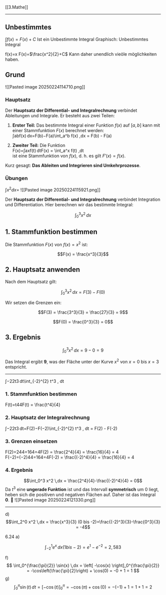 [[3.Mathe]]
___

## Unbestimmtes
$\int f(x)=F(x)+C$
Ist ein Unbestimmte Integral
Graphisch: Unbestimmtes Integral

f(x)=x     F(x)=$\frac{x^2}{2}+C$ Kann daher unendlich vieöle möglichkeiten haben.

## Grund
![[Pasted image 20250224114710.png]]

### Hauptsatz
Der **Hauptsatz der Differential- und Integralrechnung** verbindet Ableitungen und Integrale. Er besteht aus zwei Teilen:

1. **Erster Teil:** Das bestimmte Integral einer Funktion $f(x)$ auf $[a,b]$ kann mit einer Stammfunktion $F(x)$ berechnet werden:  
    ∫abf(x) dx=F(b)−F(a)\int_a^b f(x) \,dx = F(b) - F(a)
    
2. **Zweiter Teil:** Die Funktion  
    F(x)=∫axf(t) dtF(x) = \int_a^x f(t) \,dt  
    ist eine Stammfunktion von $f(x)$, d. h. es gilt $F'(x) = f(x)$.
    

Kurz gesagt: **Das Ableiten und Integrieren sind Umkehrprozesse**.

### Übungen
$\int x^2 dx=$
![[Pasted image 20250224115921.png]]

Der **Hauptsatz der Differential- und Integralrechnung** verbindet Integration und Differentiation. Hier berechnen wir das bestimmte Integral:

$$\int_0^3 x^2 \,dx$$

## 1. Stammfunktion bestimmen
Die Stammfunktion $F(x)$ von $f(x) = x^2$ ist:

$$F(x) = \frac{x^3}{3}$$

## 2. Hauptsatz anwenden
Nach dem Hauptsatz gilt:

$$\int_0^3 x^2 \,dx = F(3) - F(0)$$

Wir setzen die Grenzen ein:

$$F(3) = \frac{3^3}{3} = \frac{27}{3} = 9$$

$$F(0) = \frac{0^3}{3} = 0$$

## 3. Ergebnis
$$\int_0^3 x^2 \,dx = 9 - 0 = 9$$

Das Integral ergibt **9**, was der Fläche unter der Kurve $x^2$ von $x = 0$ bis $x = 3$ entspricht.
___
∫−22t3 dt\int_{-2}^{2} t^3 \, dt

### 1. Stammfunktion bestimmen

F(t)=t44F(t) = \frac{t^4}{4}

### 2. Hauptsatz der Integralrechnung

∫−22t3 dt=F(2)−F(−2)\int_{-2}^{2} t^3 \, dt = F(2) - F(-2)

### 3. Grenzen einsetzen

F(2)=244=164=4F(2) = \frac{2^4}{4} = \frac{16}{4} = 4  
F(−2)=(−2)44=164=4F(-2) = \frac{(-2)^4}{4} = \frac{16}{4} = 4

### 4. Ergebnis

$$\int_0^3 x^2 \,dx = \frac{2^4}{4}-\frac{(-2)^4}{4} = 0$$
Da $t^3$ eine **ungerade Funktion** ist und das Intervall **symmetrisch** um $0$ liegt, heben sich die positiven und negativen Flächen auf. Daher ist das Integral **0**. 🎯
![[Pasted image 20250224121330.png]]
___
d)
$$\int_2^0 x^2 \,dx = \frac{x^3}{3} (0 bis -2)=\frac{(-2)^3}{3}-\frac{0^3}{3} = -4$$

6.24
a)

$$\int_{-2}^1 e^x \,dx (1 bis -2)={e^1-e^{-2}}= 2,583$$

f)
$$ \int_0^{\frac{\pi}{2}} \sin(x) \,dx = \left[ -\cos(x) \right]_0^{\frac{\pi}{2}} = -\cos\left(\frac{\pi}{2}\right) + \cos(0) = -0 + 1 = 1 $$
g)
$$ \int_0^{\pi} \sin(t) \,dt = \left[ -\cos(t) \right]_0^{\pi} = -\cos(\pi) + \cos(0) = -(-1) + 1 = 1 + 1 = 2 $$
